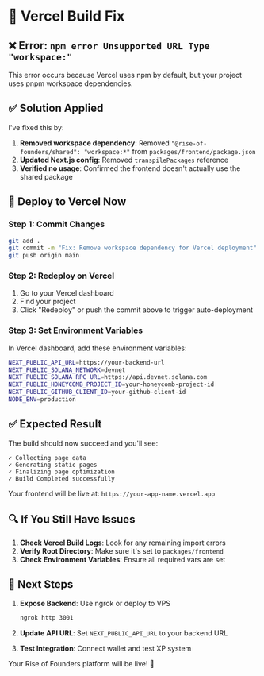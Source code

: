 # 🔧 Vercel Build Fix

## ❌ Error: `npm error Unsupported URL Type "workspace:"`

This error occurs because Vercel uses npm by default, but your project uses pnpm workspace dependencies.

## ✅ Solution Applied

I've fixed this by:

1. **Removed workspace dependency**: Removed `"@rise-of-founders/shared": "workspace:*"` from `packages/frontend/package.json`
2. **Updated Next.js config**: Removed `transpilePackages` reference
3. **Verified no usage**: Confirmed the frontend doesn't actually use the shared package

## 🚀 Deploy to Vercel Now

### Step 1: Commit Changes
```bash
git add .
git commit -m "Fix: Remove workspace dependency for Vercel deployment"
git push origin main
```

### Step 2: Redeploy on Vercel
1. Go to your Vercel dashboard
2. Find your project
3. Click "Redeploy" or push the commit above to trigger auto-deployment

### Step 3: Set Environment Variables
In Vercel dashboard, add these environment variables:

```bash
NEXT_PUBLIC_API_URL=https://your-backend-url
NEXT_PUBLIC_SOLANA_NETWORK=devnet
NEXT_PUBLIC_SOLANA_RPC_URL=https://api.devnet.solana.com
NEXT_PUBLIC_HONEYCOMB_PROJECT_ID=your-honeycomb-project-id
NEXT_PUBLIC_GITHUB_CLIENT_ID=your-github-client-id
NODE_ENV=production
```

## ✅ Expected Result

The build should now succeed and you'll see:
```
✓ Collecting page data
✓ Generating static pages
✓ Finalizing page optimization
✓ Build Completed successfully
```

Your frontend will be live at: `https://your-app-name.vercel.app`

## 🔍 If You Still Have Issues

1. **Check Vercel Build Logs**: Look for any remaining import errors
2. **Verify Root Directory**: Make sure it's set to `packages/frontend`
3. **Check Environment Variables**: Ensure all required vars are set

## 🎯 Next Steps

1. **Expose Backend**: Use ngrok or deploy to VPS
   ```bash
   ngrok http 3001
   ```

2. **Update API URL**: Set `NEXT_PUBLIC_API_URL` to your backend URL

3. **Test Integration**: Connect wallet and test XP system

Your Rise of Founders platform will be live! 🚀
